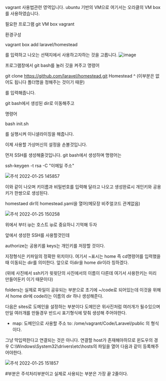 vagrant 사용법관련 영역입니다. ubuntu 기반의 VM으로 여기서는 오라클의 VM box를 사용하였습니다.

필요한 프로그램
  git
  VM box
  vagrant
  
  환경구성
  
 vagrant box add laravel/homestead
 
 를 입력하고 나오는 선택지에서 사용하고자하는 것을 고릅니다.
 ![image](https://user-images.githubusercontent.com/51111836/150918718-88f01580-d669-43e5-ad09-f840d010f6e6.png)
 
 프로그램창에서 git bash를 눌러 깃을 켜주고 명령어
 
 git clone https://github.com/laravel/homestead.git Homestead
                                                        ^ (이부분은 없어도 됩니다 폴더명을 정해주는 것이기 때문) 
 
 를 입력해줍니다.
 
 git bash에서 생성된 dir로 이동해주고 
 
 명령어
 
 bash init.sh
 
 를 실행시켜 이니셜라이징을 해줍니다.

이제 사용할 가상머신의 설정을 손볼것입니다.

먼저 SSH를 생성해줄것입니다.
git bash에서 생성하며 명령어는

ssh-keygen -t rsa -C "이메일 주소"

![주석 2022-01-25 145857](https://user-images.githubusercontent.com/51111836/150919815-ee7bee4c-aaab-44bd-a51e-e7dbe0058790.png)

이와 같이 나오며 키이름과 비밀번호를 입력해 달라고 나오고 생성완료시 개인키와 공용키가 한쌍으로 생성된다.

homestaed dir의 homestead.yaml을 열어(메모장 비주얼코드 관계없음)

![주석 2022-01-25 150258](https://user-images.githubusercontent.com/51111836/150920181-6b502f2c-4d42-4c35-a51b-0110a5eba30c.png)


위에서 부터 ip는 호스트 ip로 중요하니 기억해 두자

앞에서 생성한 SSH를 사용할것인데

authorize는 공용키를 keys는 개인키를 저장할 것이다.

지정형식은 키파일의 정확한 위치이다. 여기서 ~표시는 home 즉 cd명령어를 입력했을 때 이동되는 dir를 의미한다. 앞으로 이dir을 home dir이라 칭하겠다.

(위에 사진에서 ssh키가 윗윗단의 사진에서의 이름이 다른데 여기서 사용한키는 미리 만들어둔키 이기 때문이다)

folders는 실제로 파일이 공유되는 부분으로 초기에 ~/code로 되어있는데 이것을 위해서 home dir에 code라는 이름의 dir 하나 생성해준다.

다음은 sites로 도메인을 설정하는 부분이다 도메인은 위사진처럼 여러개가 될수있으며 만일 여러개를 만들경우 반드시 표기형식에 맞춰 생성해 주어야한다.
- map: 도메인으로 사용할 주소
  to: /ome/vagrant/Code/Laravel/public
의 형식이다.

그냥 막입력한다고 연결되는 것은 아니다. 연결할 host가 존재해야하므로  윈도우의 경우 C:\Windows\System32\drivers\etc\hosts의 파일을 열어 다음과 같이 등록해주어야한다.

![주석 2022-01-25 151857](https://user-images.githubusercontent.com/51111836/150921886-951b0dd8-52f8-457f-9da5-97042f55e7c0.png)

#부분은 주석처리부분이고 실제로 사용되는 부분은 가장 끝 2줄이다.
